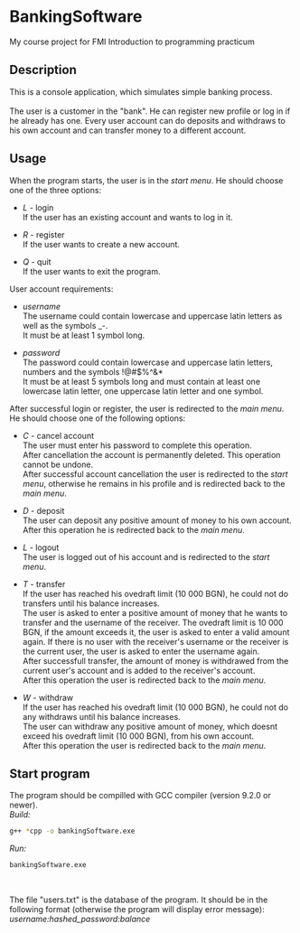 # BankingSoftware
My course project for FMI Introduction to programming practicum

## Description
This is a console application, which simulates simple banking process. <br />
<br />
The user is a customer in the "bank". He can register new profile or log in if he already has one. Every user account can do deposits and withdraws to his own account and can transfer money to a different account.

## Usage
When the program starts, the user is in the _start menu_. He should choose one of the three options:
* _L_ - login <br />
If the user has an existing account and wants to log in it.

* _R_ - register <br />
If the user wants to create a new account.

* _Q_ - quit <br />
If the user wants to exit the program.

User account requirements:
* _username_ <br />
 The username could contain lowercase and uppercase latin letters as well as the symbols _-. <br />
 It must be at least 1 symbol long.

* _password_ <br />
The password could contain lowercase and uppercase latin letters, numbers and the symbols !@#$%^&* <br />
It must be at least 5 symbols long and must contain at least one lowercase latin letter, one uppercase latin letter and one symbol.

After successful login or register, the user is redirected to the _main menu_. He should choose one of the following options:
* _C_ - cancel account <br />
The user must enter his password to complete this operation. <br />
After cancellation the account is permanently deleted. This operation cannot be undone. <br />
After successful account cancellation the user is redirected to the _start menu_, otherwise he remains in his profile and is redirected back to the _main menu_.

* _D_ - deposit <br />
The user can deposit any positive amount of money to his own account. <br />
After this operation he is redirected back to the _main menu_.

* _L_ - logout <br />
The user is logged out of his account and is redirected to the _start menu_.

* _T_ - transfer <br />
If the user has reached his ovedraft limit (10 000 BGN), he could not do transfers until his balance increases.  <br />
The user is asked to enter a positive amount of money that he wants to transfer and the username of the receiver. The ovedraft limit is 10 000 BGN, if the amount exceeds it, the user is asked to enter a valid amount again. If there is no user with the receiver's username or the receiver is the current user, the user is asked to enter the username again. <br />
After successfull transfer, the amount of money is withdrawed from the current user's account and is added to the receiver's account. <br />
After this operation the user is redirected back to the _main menu_.

* _W_ - withdraw <br />
If the user has reached his ovedraft limit (10 000 BGN), he could not do any withdraws until his balance increases.  <br />
The user can withdraw any positive amount of money, which doesnt exceed his ovedraft limit (10 000 BGN), from his own account. <br />
After this operation the user is redirected back to the _main menu_.

## Start program
The program should be compilled with GCC compiler (version 9.2.0 or newer). <br />
_Build:_ 
```bash
g++ *cpp -o bankingSoftware.exe
```
_Run:_ 
```bash
bankingSoftware.exe
```
<br />
 
The file "users.txt" is the database of the program. It should be in the following format (otherwise the program will display error message): <br />
_username:hashed_password:balance_
